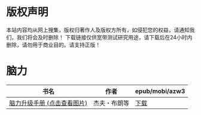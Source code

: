 # 版权声明

本站内容均从网上搜集，版权归著作人及版权方所有，如侵犯您的权益，请通知我们，我们将会及时删除！ 下载链接仅供宽带测试研究用途，请下载后在24小时内删除，请勿用于商业目的。请支持正版！

# 脑力

| 书名 | 作者 | epub/mobi/azw3 |
| --- | --- | --- |
| [脑力升级手册 (点击查看图片)](https://www.dushupai.com/attachment/2024/06/05/8e919900aef2539a.jpg) | 杰夫・布朗等 | [下载](https://url89.ctfile.com/f/31084289-1357024762-dccfd0?p=8866) |
